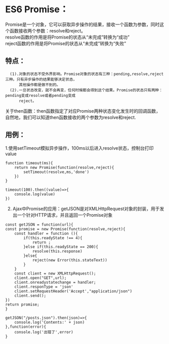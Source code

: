 # ES6 Promise：  
Promise是一个对象，它可以获取异步操作的结果，接收一个函数为参数，同时这个函数接收两个参数：resolve和reject。  
resolve函数的作用是将Promise的状态从“未完成”转换为“成功”    
reject函数的作用是将Promise的状态从“未完成”转换为“失败”    

## 特点：
      (1).对象的状态不受外界影响。Promise对象的状态有三种：pending,resolve,reject三种。只有异步操作的结果能够决定状态，  
          其他操作都是做不到的。  
      (2).一旦状态改变，就不会再变，任何时候都会得到这个结果。Promise的状态只有两种：pending变成resolve或者pending变成  
          reject。  

关于then函数：then函数指定了对应Promise两种状态变化发生时的回调函数，自然地，我们可以知道then函数接收的两个参数为resolve和reject.  

## 用例：  
1.使用setTimeout模拟异步操作，100ms以后进入resolve状态，控制台打印value  
```
function timeout(ms){
    return new Promise(function(resolve,reject){
        setTimeout(resolve,ms,'done')
    })
}

timeout(100).then((value)=>{
    console.log(value)
})
```

2. Ajax中Promise的应用：getJSON是对XMLHttpRequest对象的封装，用于发出一个针对HTTP请求，并且返回一个Promise对象  
```
const getJSON = function(url){
const promise = new Promise(function(resolve,reject){
    const handler = function (){
        if(this.readyState !== 4){
            return ;
        }else if(this.readyState == 200){
            resolve(this.response)
        }else{
            reject(new Error(this.stateText))
        }
    }
    const client = new XMLHttpRequest();
    client.open("GET",url);
    client.onreadystatechange = handler;
    client.responType = 'json'
    client.setRequestHeader('Accept',"application/json")
    client.send();
})
return promise;
}

getJSON("/posts.json").then(json)=>{
    console.log('Contents:' + json)
},function(error){
    console.log('出错了',error)
}

```

